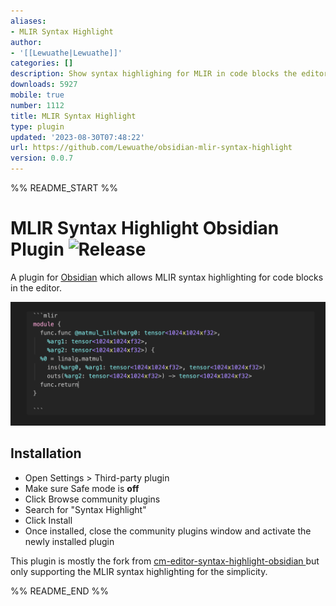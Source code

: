 ```yaml
---
aliases:
- MLIR Syntax Highlight
author:
- '[[Lewuathe|Lewuathe]]'
categories: []
description: Show syntax highlighing for MLIR in code blocks the editor
downloads: 5927
mobile: true
number: 1112
title: MLIR Syntax Highlight
type: plugin
updated: '2023-08-30T07:48:22'
url: https://github.com/Lewuathe/obsidian-mlir-syntax-highlight
version: 0.0.7
---
```


%% README_START %%

# MLIR Syntax Highlight Obsidian Plugin ![Release](https://github.com/Lewuathe/obsidian-mlir-syntax-highlight/actions/workflows/release.yml/badge.svg)

A plugin for [Obsidian](https://obsidian.md) which allows MLIR syntax highlighting for code blocks in the editor.

![Screenshot](https://raw.githubusercontent.com/Lewuathe/obsidian-mlir-syntax-highlight/HEAD/screenshot.png)

## Installation

- Open Settings > Third-party plugin
- Make sure Safe mode is **off**
- Click Browse community plugins
- Search for "Syntax Highlight"
- Click Install
- Once installed, close the community plugins window and activate the newly installed plugin

This plugin is mostly the fork from [cm-editor-syntax-highlight-obsidian
](https://github.com/deathau/cm-editor-syntax-highlight-obsidian) but only supporting the MLIR syntax highlighting for the simplicity. 

%% README_END %%